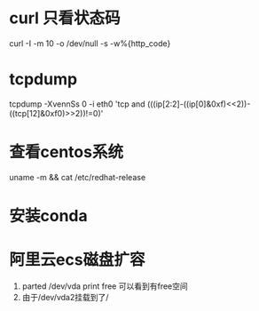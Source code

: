 # curl 只看状态码
curl -I -m 10 -o /dev/null -s -w%{http_code}

# tcpdump
tcpdump -XvennSs 0 -i eth0 'tcp and (((ip[2:2]-((ip[0]&0xf)<<2))-((tcp[12]&0xf0)>>2))!=0)'

# 查看centos系统
uname -m && cat /etc/redhat-release

# 安装conda

# 阿里云ecs磁盘扩容
1. parted /dev/vda print free 可以看到有free空间
2. 由于/dev/vda2挂载到了/